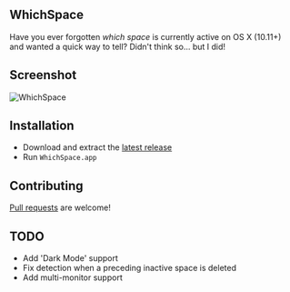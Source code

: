 ## WhichSpace
Have you ever forgotten _which space_ is currently active on OS X (10.11+) and wanted a quick way to tell? Didn't think so... but I did!

## Screenshot
![WhichSpace](https://raw.github.com/gechr/WhichSpace/master/Screenshots/WhichSpace.png)

## Installation
* Download and extract the [latest release](https://github.com/gechr/WhichSpace/releases/latest)
* Run `WhichSpace.app`

## Contributing
[Pull requests](https://github.com/gechr/WhichSpace/pulls) are welcome!

## TODO
* Add 'Dark Mode' support
* Fix detection when a preceding inactive space is deleted
* Add multi-monitor support
